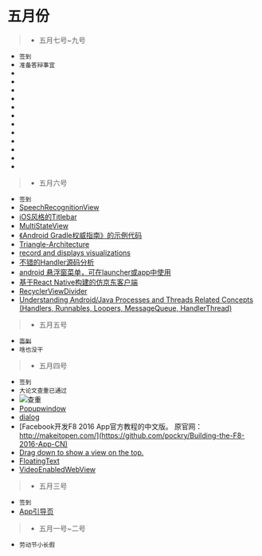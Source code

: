 # 五月份

> * 五月七号~九号

* `签到`
* `准备答辩事宜`
* []()
* []()
* []()
* []()
* []()
* []()
* []()
* []()
* []()
* []()
* []()
* []()


> * 五月六号

* `签到`
* [SpeechRecognitionView](https://github.com/zagum/SpeechRecognitionView)
* [iOS风格的Titlebar](https://github.com/bingoogolapple/BGATitlebar-Android)
* [MultiStateView](https://github.com/Kennyc1012/MultiStateView)
* [《Android Gradle权威指南》的示例代码](https://github.com/rujews/android-gradle-book-code)
* [Triangle-Architecture](https://github.com/longbkiter07/Triangle-Architecture)
* [record and displays visualizations](https://github.com/w446108264/MBAudio)
* [不错的Handler源码分析](https://github.com/maoruibin/HandlerAnalysis)
* [android 悬浮窗菜单，可在launcher或app中使用](https://github.com/crosg/FloatMenuSample)
* [基于React Native构建的仿京东客户端](https://github.com/yuanguozheng/JdApp)
* [RecyclerViewDivider](https://github.com/yqritc/RecyclerView-FlexibleDivider)
* [Understanding Android/Java Processes and Threads Related Concepts (Handlers, Runnables, Loopers, MessageQueue, HandlerThread)](http://codetheory.in/android-handlers-runnables-loopers-messagequeue-handlerthread/)



> * 五月五号

* ~~`签到`~~
* `啥也没干`



> * 五月四号

* `签到`
* `大论文查重已通过`
* ![查重](http://7xljei.com1.z0.glb.clouddn.com/20160504091624.png)
* [Popupwindow](https://github.com/Meetic/MaryPopup)
* [dialog](https://github.com/kakajika/SwipeAwayDialog)
* [Facebook开发F8 2016 App官方教程的中文版。 原官网： http://makeitopen.com/](https://github.com/pockry/Building-the-F8-2016-App-CN)
* [Drag down to show a view on the top.](https://github.com/chenupt/DragTopLayout)
* [FloatingText](https://github.com/UFreedom/FloatingText)
* [VideoEnabledWebView](https://github.com/cprcrack/VideoEnabledWebView)



> * 五月三号

* `签到`
* [App引导页](https://github.com/PaoloRotolo/AppIntro)



> * 五月一号~二号

* `劳动节小长假`

